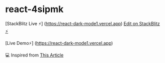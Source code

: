 # react-4sipmk

[StackBlitz Live ⚡️] (https://react-dark-mode1.vercel.app)  [Edit on StackBlitz ⚡️](https://stackblitz.com/edit/react-4sipmk)

[Live Demo⚡️] (https://react-dark-mode1.vercel.app) 


💻 Inspired from [This Article](https://www.smashingmagazine.com/2020/04/dark-mode-react-apps-styled-components/)
